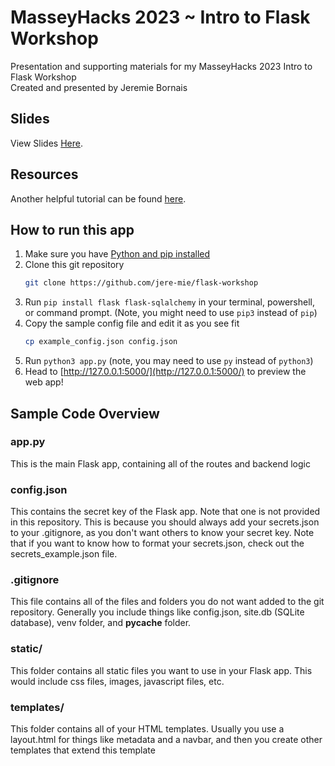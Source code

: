 # MasseyHacks 2023 ~ Intro to Flask Workshop

Presentation and supporting materials for my MasseyHacks 2023 Intro to Flask Workshop  
Created and presented by Jeremie Bornais

## Slides

View Slides [Here](https://docs.google.com/presentation/d/1jxDnRvU--Xqapb6oFb1GYnFLbr33S8BHSHbgPN9NJnc/edit?usp=sharing).

## Resources

Another helpful tutorial can be found [here](https://www.youtube.com/watch?v=Z1RJmh_OqeA).

## How to run this app

1. Make sure you have [Python and pip installed](https://www.python.org/)
2. Clone this git repository
    ```bash
    git clone https://github.com/jere-mie/flask-workshop
    ```
3. Run `pip install flask flask-sqlalchemy` in your terminal, powershell, or command prompt. (Note, you might need to use `pip3` instead of `pip`)
4. Copy the sample config file and edit it as you see fit
    ```bash
    cp example_config.json config.json
    ```
5. Run `python3 app.py` (note, you may need to use `py` instead of `python3`)
6. Head to [http://127.0.0.1:5000/](http://127.0.0.1:5000/) to preview the web app!

## Sample Code Overview

### app.py

This is the main Flask app, containing all of the routes and backend logic

### config.json

This contains the secret key of the Flask app. Note that one is not provided in this repository. This is because you should always add your secrets.json to your .gitignore, as you don't want others to know your secret key. Note that if you want to know how to format your secrets.json, check out the secrets_example.json file.

### .gitignore

This file contains all of the files and folders you do not want added to the git repository. Generally you include things like config.json, site.db (SQLite database), venv folder, and __pycache__ folder.

### static/

This folder contains all static files you want to use in your Flask app. This would include css files, images, javascript files, etc.

### templates/

This folder contains all of your HTML templates. Usually you use a layout.html for things like metadata and a navbar, and then you create other templates that extend this template

